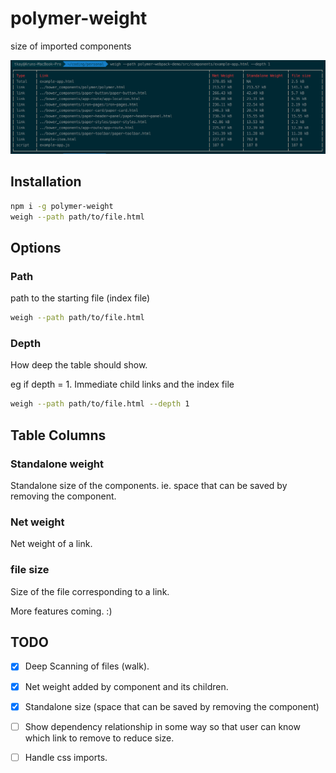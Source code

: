 # polymer-weight
size of imported components

![screenshot](screenshots/screenshot.png)

## Installation

```sh
npm i -g polymer-weight
weigh --path path/to/file.html
```

## Options

### Path

path to the starting file (index file)
```sh
weigh --path path/to/file.html
```
### Depth

How deep the table should show.

eg if depth = 1. Immediate child links and the index file
```sh
weigh --path path/to/file.html --depth 1
```

## Table Columns

### Standalone weight

Standalone size of the components. ie. space that can be saved by removing the component.

### Net weight

Net weight of a link.

### file size

Size of the file corresponding to a link.

More features coming. :)


## TODO

- [x] Deep Scanning of files (walk).
- [x] Net weight added by component and its children.
- [x] Standalone size (space that can be saved by removing the component)
- [ ] Show dependency relationship in some way so that user can know which link to remove to reduce size.
- [ ] Handle css imports.

